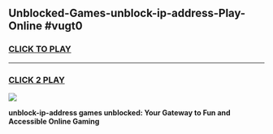 
## Unblocked-Games-unblock-ip-address-Play-Online #vugt0
<h3>
<a href="https://news.freeplayer.one?title=unblock-ip-address&ref=3">CLICK TO PLAY</a></h3>
<hr>

<h3>
<a href="https://news.freeplayer.one?title=unblock-ip-address&ref=3">CLICK 2 PLAY</a>
  
</h3>

<a href="https://news.freeplayer.one?title=unblock-ip-address&ref=3"><img src="https://clearcache.store/games.png"></a>


**unblock-ip-address games unblocked: Your Gateway to Fun and Accessible Online Gaming**
